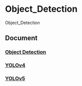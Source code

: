 # Object_Detection
Object_Detection

## Document

### [Object Detection](https://docs.google.com/document/d/1_so6rtVGDzjAnRFf6cbyNooh6mibHQfyGkHyDUUvyaQ/edit?usp=sharing)

### [YOLOv4](https://docs.google.com/document/d/1aZ3_0OmDHWkTB4QjrbAWp1-sUYO1uGJuzyYiRlxDcyU/edit?usp=sharing)

### [YOLOv5](https://docs.google.com/document/d/18As6-1P4mNCRGXJGWZH1SmRSLXFN_h5nW_CJojtjA5I/edit?usp=sharing)